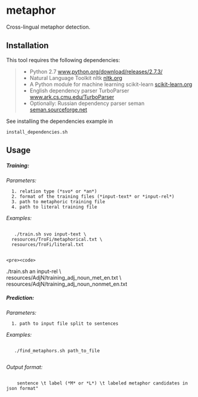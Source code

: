 metaphor
========

Cross-lingual metaphor detection.


Installation
-------
  
  This tool requires the following dependencies:
  <blockquote>
  <ul>
  <li>
    Python 2.7  <a href="http://www.python.org/download/releases/2.7.3/">www.python.org/download/releases/2.7.3/</a>
  </li> 
  <li>
    Natural Language Toolkit nltk <a href="nltk.org">nltk.org</a>
  </li> 
  <li>
    A Python module for machine learning scikit-learn <a href="scikit-learn.org">scikit-learn.org</a>
  </li> 
  <li>
    English dependency parser TurboParser <a href="https://www.ark.cs.cmu.edu/TurboParser">www.ark.cs.cmu.edu/TurboParser</a>
  </li> 
    <li>
    Optionally: Russian dependency parser seman <a href="http://seman.sourceforge.net/">seman.sourceforge.net</a>
  </li> 
  </ul>
  </blockquote>
  See installing the dependencies example in <pre><code>install_dependencies.sh</code></pre>


Usage
-------

##### Training: 


   *Parameters:*

      1. relation type (*svo* or *an*)
      2. format of the training files (*input-text* or *input-rel*)
      3. path to metaphoric training file
      4. path to literal training file


   *Examples:*

   <pre><code>
   ./train.sh svo input-text \ <br />  resources/TroFi/metaphorical.txt \ <br />  resources/TroFi/literal.txt
   </code></pre>


    <pre><code>
  ./train.sh an input-rel \ <br />  resources/AdjN/training_adj_noun_met_en.txt \ <br />  resources/AdjN/training_adj_noun_nonmet_en.txt
   </code></pre>


##### Prediction: 


   *Parameters:*

      1. path to input file split to sentences

   *Examples:*

   <pre><code>
   ./find_metaphors.sh path_to_file                       
   </code></pre>

   *Output format:*

   <pre><code>
    sentence \t label (*M* or *L*) \t labeled metaphor candidates in json format"
   </code></pre>

